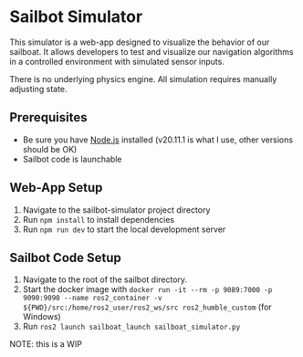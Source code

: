 # Sailbot Simulator

This simulator is a web-app designed to visualize the behavior of our sailboat. It allows developers to test and visualize our navigation algorithms in a controlled environment with simulated sensor inputs.

There is no underlying physics engine. All simulation requires manually adjusting state. 

## Prerequisites

- Be sure you have [Node.js](https://nodejs.org/) installed (v20.11.1 is what I use, other versions should be OK) 
- Sailbot code is launchable

## Web-App Setup

1. Navigate to the sailbot-simulator project directory
2. Run `npm install` to install dependencies
3. Run `npm run dev` to start the local development server

## Sailbot Code Setup

1. Navigate to the root of the sailbot directory. 
2. Start the docker image with ```docker run -it --rm -p 9089:7000 -p 9090:9090 --name ros2_container -v ${PWD}/src:/home/ros2_user/ros2_ws/src ros2_humble_custom``` (for Windows)
3. Run `ros2 launch sailboat_launch sailboat_simulator.py`

NOTE: this is a WIP

